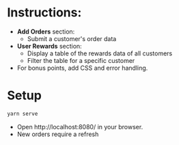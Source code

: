 # Instructions:
* **Add Orders** section:
    * Submit a customer's order data
* **User Rewards** section:
    * Display a table of the rewards data of all customers
    * Filter the table for a specific customer
* For bonus points, add CSS and error handling.

# Setup
```sh
yarn serve
```
* Open http://localhost:8080/ in your browser.
* New orders require a refresh
